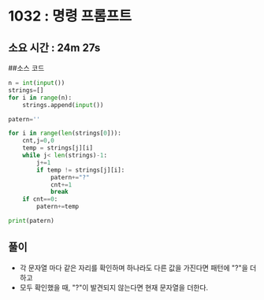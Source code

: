 # 1032 : 명령 프롬프트
## 소요 시간 : 24m 27s 
##소스 코드 
```python
n = int(input())
strings=[]
for i in range(n):
    strings.append(input())

patern=''

for i in range(len(strings[0])):
    cnt,j=0,0
    temp = strings[j][i]
    while j< len(strings)-1:
        j+=1
        if temp != strings[j][i]:
            patern+="?"
            cnt+=1
            break
    if cnt==0:
        patern+=temp

print(patern)
```
## 풀이
- 각 문자열 마다 같은 자리를 확인하며 하나라도 다른 값을 가진다면 패턴에 "?"을 더하고
- 모두 확인했을 때, "?"이 발견되지 않는다면 현재 문자열을 더한다. 
